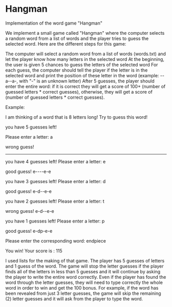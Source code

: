 # Hangman
Implementation of the word game "Hangman"


We implement a small game called "Hangman" where the computer selects a random word from a list of words and the player tries to guess the selected word. Here are the different steps for this game:

The computer will select a random word from a list of words (words.txt) and let the player know how many letters in the selected word
At the beginning, the user is given 5 chances to guess the letters of the selected word
For each guess, the computer should tell the player if the letter is in the selected word and print the position of these letter in the word (example: --a--a-, with "-" is an unknown letter)
After 5 guesses, the player should enter the entire word: if it is correct they will get a score of 100+ (number of guessed letters * correct guesses), otherwise, they will get a score of (number of guessed letters * correct guesses).

Example:

I am thinking of a word that is 8  letters long! Try to guess this word!

you have  5 guesses left!

Please enter a letter: a

wrong guess!

--------

you have  4 guesses left!
Please enter a letter: e

good guess!
e----e-e

you have  3 guesses left!
Please enter a letter: d

good guess!
e-d--e-e

you have  2 guesses left!
Please enter a letter: t

wrong guess!
e-d--e-e

you have  1 guesses left!
Please enter a letter: p

good guess!
e-dp-e-e

Please enter the corresponding word: endpiece

You win! Your score is :  115



I used lists for the making of that game. 
The player has 5 guesses of letters and 1 guess of the word. The game will stop the letter guesses if the player finds all of the letters in less than 5 guesses and it will continue by asking the player to write the entire word correctly. 
Even if the player has found the word through the letter guesses, they will need to type correctly the whole word in order to win and get the 100 bonus. For example, if the word has been revealed from just 3 letter guesses, the game will skip the remaining (2) letter guesses and it will ask from the player to type the word. 
